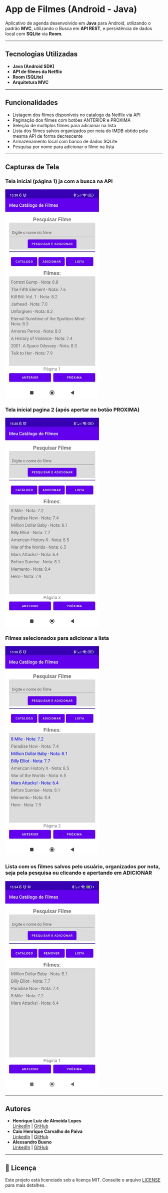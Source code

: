 # App de Filmes (Android - Java)

Aplicativo de agenda desenvolvido em **Java** para Android, utilizando o padrão **MVC**, utilizando o Busca em **API REST**, e persistência de dados local com **SQLite** via **Room**.

---

## Tecnologias Utilizadas

- **Java (Android SDK)**
- **API de filmes da Netflix**
- **Room (SQLite)**
- **Arquitetura MVC**

---

## Funcionalidades

- Listagem dos filmes disponíveis no catalogo da Netflix via API
- Paginação dos filmes com botões ANTERIOR e PROXIMA
- Seleção de multiplos filmes para adicionar na lista
- Lista dos filmes salvos organizados por nota do IMDB obtido pela mesma API de forma decrescente
- Armazenamento local com banco de dados SQLite  
- Pesquisa por nome para adicionar o filme na lista 

---

## Capturas de Tela
### Tela inicial (página 1) ja com a busca na API
<img src="img/1.jpeg" width="300"/>

### Tela inicial pagina 2 (após apertar no botão PROXIMA)
<img src="img/2.jpeg" width="300"/>

### Filmes selecionados para adicionar a lista
<img src="img/3.jpeg" width="300"/>

### Lista com os filmes salvos pelo usuário, organizados por nota, seja pela pesquisa ou clicando e apertando em ADICIONAR
<img src="img/4.jpeg" width="300"/>

---

## Autores

- **Henrique Luiz de Almeida Lopes**  
  [LinkedIn](https://www.linkedin.com/in/henrique-luiz-almeida-lopes) | [GitHub](https://github.com/HenriqueLopes-dev)
- **Caio Henrique Carvalho de Paiva**  
  [LinkedIn](https://www.linkedin.com/in/caio-henrique-carvalho-de-paiva) | [GitHub](https://github.com/Caiopaiva07)
- **Alexsandro Bueno**  
  [LinkedIn](https://www.linkedin.com/in/alexbueno-dev) | [GitHub](https://github.com/alexbueno-dev)

---

## 📄 Licença

Este projeto está licenciado sob a licença MIT. Consulte o arquivo [LICENSE](LICENSE) para mais detalhes.

